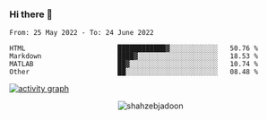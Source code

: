 ### Hi there 👋

<!--START_SECTION:waka-->

```text
From: 25 May 2022 - To: 24 June 2022

HTML                       ████████████▓░░░░░░░░░░░░   50.76 %
Markdown                   ████▓░░░░░░░░░░░░░░░░░░░░   18.53 %
MATLAB                     ██▓░░░░░░░░░░░░░░░░░░░░░░   10.74 %
Other                      ██░░░░░░░░░░░░░░░░░░░░░░░   08.48 %
```

<!--END_SECTION:waka-->

<!--
For more information regarding WakaTime, go to https://github.com/athul/waka-readme#new-to-wakatime
-->

[![activity graph](https://activity-graph.herokuapp.com/graph?username=shahzeb-jadoon&custom_title=Shahzeb's%20Activity%20Graph&theme=github-light&hide_border=true)](https://github.com/ashutosh00710/github-readme-activity-graph)

<p align="center"> <img src="https://github-readme-stats.vercel.app/api?username=shahzeb-jadoon&show_icons=true&theme=dracula" alt="shahzebjadoon" />

<!--
**shahzeb-jadoon/shahzeb-jadoon** is a ✨ _special_ ✨ repository because its `README.md` (this file) appears on your GitHub profile.

Here are some ideas to get you started:

- 🔭 I’m currently working on ...
- 🌱 I’m currently learning ...
- 👯 I’m looking to collaborate on ...
- 🤔 I’m looking for help with ...
- 💬 Ask me about ...
- 📫 How to reach me: ...
- 😄 Pronouns: ...
- ⚡ Fun fact: ...
-->
